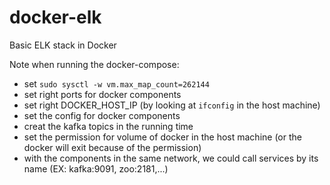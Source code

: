 # docker-elk
Basic ELK stack in Docker

Note when running the docker-compose:

- set ``sudo sysctl -w vm.max_map_count=262144``
- set right ports for docker components 
- set right DOCKER_HOST_IP (by looking at ``ifconfig`` in the host machine)
- set the config for docker components 
- creat the kafka topics in the running time 
- set the permission for volume of docker in the host machine (or the docker will exit because of the permission)
- with the components in the same network, we could call services by its name (EX: kafka:9091, zoo:2181,...)